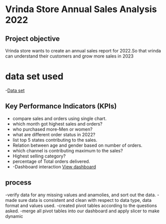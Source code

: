 # Vrinda Store Annual Sales Analysis 2022

## Project objective
Vrinda store wants to create an annual sales report for 2022.So that vrinda can understand their customers and grow more sales in 2023

# data set used
-<a href="https://github.com/keerthi-12334/Data-analysis-dashboard/blob/main/Vrinda%20Store%20Data%20Analysis%20(keerthi).xlsx">Data set</a>

## Key Performance Indicators (KPIs)
- compare sales and orders using single chart.
- which month got highest sales and orders?
- who purchased more-Men or women?
- what are different order status in 2022?
- list top 5 states contributing to the sales.
- Relation between age and gender based on number of orders.
- which channel is contributing maximum to the sales?
- Highest selling category?
- percentage of Total orders delivered.
- -Dashboard interaction <a href="https://github.com/keerthi-12334/Data-analysis-dashboard/blob/main/vrinda%20store%20dashboard%20image.png">View dashboard</a>

## process
-verify data for any missing values and anamolies, and sort out the data.
-made sure data is consistent and clean with respect to data type, data format and values used.
-created pivot tables according to the questions asked.
-merge all pivot tables into our dashboard and apply slicer to make dynamic




